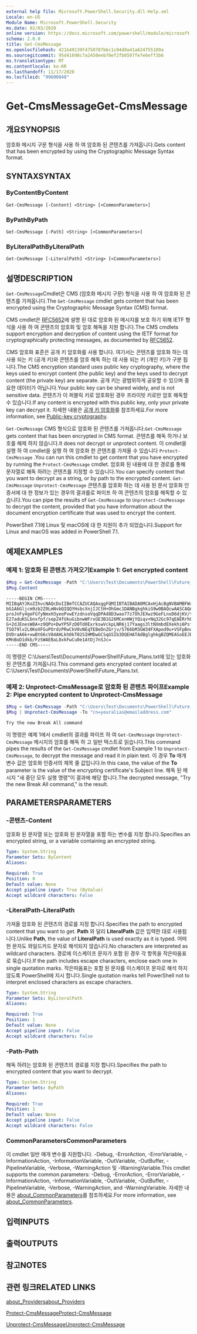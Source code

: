 ```yaml
---
external help file: Microsoft.PowerShell.Security.dll-Help.xml
Locale: en-US
Module Name: Microsoft.PowerShell.Security
ms.date: 02/03/2020
online version: https://docs.microsoft.com/powershell/module/microsoft.powershell.security/get-cmsmessage?view=powershell-7.2&WT.mc_id=ps-gethelp
schema: 2.0.0
title: Get-CmsMessage
ms.openlocfilehash: 421b49139f4750787b6c1c04d8a41a624755109a
ms.sourcegitcommit: 95d41698c7a2450eeb70ef2fb6507fe7e6eff3b6
ms.translationtype: MT
ms.contentlocale: ko-KR
ms.lasthandoff: 11/17/2020
ms.locfileid: "99600848"
---
```

# <span data-ttu-id="6524d-102">Get-CmsMessage</span><span class="sxs-lookup"><span data-stu-id="6524d-102">Get-CmsMessage</span></span>

## <span data-ttu-id="6524d-103">개요</span><span class="sxs-lookup"><span data-stu-id="6524d-103">SYNOPSIS</span></span>
<span data-ttu-id="6524d-104">암호화 메시지 구문 형식을 사용 하 여 암호화 된 콘텐츠를 가져옵니다.</span><span class="sxs-lookup"><span data-stu-id="6524d-104">Gets content that has been encrypted by using the Cryptographic Message Syntax format.</span></span>

## <span data-ttu-id="6524d-105">SYNTAX</span><span class="sxs-lookup"><span data-stu-id="6524d-105">SYNTAX</span></span>

### <span data-ttu-id="6524d-106">ByContent</span><span class="sxs-lookup"><span data-stu-id="6524d-106">ByContent</span></span>

```
Get-CmsMessage [-Content] <String> [<CommonParameters>]
```

### <span data-ttu-id="6524d-107">ByPath</span><span class="sxs-lookup"><span data-stu-id="6524d-107">ByPath</span></span>

```
Get-CmsMessage [-Path] <String> [<CommonParameters>]
```

### <span data-ttu-id="6524d-108">ByLiteralPath</span><span class="sxs-lookup"><span data-stu-id="6524d-108">ByLiteralPath</span></span>

```
Get-CmsMessage [-LiteralPath] <String> [<CommonParameters>]
```

## <span data-ttu-id="6524d-109">설명</span><span class="sxs-lookup"><span data-stu-id="6524d-109">DESCRIPTION</span></span>

<span data-ttu-id="6524d-110">`Get-CmsMessage`Cmdlet은 CMS (암호화 메시지 구문) 형식을 사용 하 여 암호화 된 콘텐츠를 가져옵니다.</span><span class="sxs-lookup"><span data-stu-id="6524d-110">The `Get-CmsMessage` cmdlet gets content that has been encrypted using the Cryptographic Message Syntax (CMS) format.</span></span>

<span data-ttu-id="6524d-111">CMS cmdlet은 [RFC5652](https://tools.ietf.org/html/rfc5652)에 설명 된 대로 암호화 된 메시지를 보호 하기 위해 IETF 형식을 사용 하 여 콘텐츠의 암호화 및 암호 해독을 지원 합니다.</span><span class="sxs-lookup"><span data-stu-id="6524d-111">The CMS cmdlets support encryption and decryption of content using the IETF format for cryptographically protecting messages, as documented by [RFC5652](https://tools.ietf.org/html/rfc5652).</span></span>

<span data-ttu-id="6524d-112">CMS 암호화 표준은 공개 키 암호화를 사용 합니다. 여기서는 콘텐츠를 암호화 하는 데 사용 되는 키 (공개 키)와 콘텐츠를 암호 해독 하는 데 사용 되는 키 (개인 키)가 구분 됩니다.</span><span class="sxs-lookup"><span data-stu-id="6524d-112">The CMS encryption standard uses public key cryptography, where the keys used to encrypt content (the public key) and the keys used to decrypt content (the private key) are separate.</span></span> <span data-ttu-id="6524d-113">공개 키는 광범위하게 공유할 수 있으며 중요한 데이터가 아닙니다.</span><span class="sxs-lookup"><span data-stu-id="6524d-113">Your public key can be shared widely, and is not sensitive data.</span></span> <span data-ttu-id="6524d-114">콘텐츠가 이 퍼블릭 키로 암호화된 경우 프라이빗 키로만 암호 해독할 수 있습니다.</span><span class="sxs-lookup"><span data-stu-id="6524d-114">If any content is encrypted with this public key, only your private key can decrypt it.</span></span> <span data-ttu-id="6524d-115">자세한 내용은 [공개 키 암호화](https://en.wikipedia.org/wiki/Public-key_cryptography)를 참조하세요.</span><span class="sxs-lookup"><span data-stu-id="6524d-115">For more information, see [Public-key cryptography](https://en.wikipedia.org/wiki/Public-key_cryptography).</span></span>

<span data-ttu-id="6524d-116">`Get-CmsMessage` CMS 형식으로 암호화 된 콘텐츠를 가져옵니다.</span><span class="sxs-lookup"><span data-stu-id="6524d-116">`Get-CmsMessage` gets content that has been encrypted in CMS format.</span></span> <span data-ttu-id="6524d-117">콘텐츠를 해독 하거나 보호를 해제 하지 않습니다.</span><span class="sxs-lookup"><span data-stu-id="6524d-117">It does not decrypt or unprotect content.</span></span> <span data-ttu-id="6524d-118">이 cmdlet을 실행 하 여 cmdlet을 실행 하 여 암호화 한 콘텐츠를 가져올 수 있습니다 `Protect-CmsMessage` .</span><span class="sxs-lookup"><span data-stu-id="6524d-118">You can run this cmdlet to get content that you have encrypted by running the `Protect-CmsMessage` cmdlet.</span></span> <span data-ttu-id="6524d-119">암호화 된 내용에 대 한 경로를 통해 문자열로 해독 하려는 콘텐츠를 지정할 수 있습니다.</span><span class="sxs-lookup"><span data-stu-id="6524d-119">You can specify content that you want to decrypt as a string, or by path to the encrypted content.</span></span> <span data-ttu-id="6524d-120">`Get-CmsMessage` `Unprotect-CmsMessage` 콘텐츠를 암호화 하는 데 사용 된 문서 암호화 인증서에 대 한 정보가 있는 경우의 결과를로 파이프 하 여 콘텐츠의 암호를 해독할 수 있습니다.</span><span class="sxs-lookup"><span data-stu-id="6524d-120">You can pipe the results of `Get-CmsMessage` to `Unprotect-CmsMessage` to decrypt the content, provided that you have information about the document encryption certificate that was used to encrypt the content.</span></span>

<span data-ttu-id="6524d-121">PowerShell 7.1에 Linux 및 macOS에 대 한 지원이 추가 되었습니다.</span><span class="sxs-lookup"><span data-stu-id="6524d-121">Support for Linux and macOS was added in PowerShell 7.1.</span></span>

## <span data-ttu-id="6524d-122">예제</span><span class="sxs-lookup"><span data-stu-id="6524d-122">EXAMPLES</span></span>

### <span data-ttu-id="6524d-123">예제 1: 암호화 된 콘텐츠 가져오기</span><span class="sxs-lookup"><span data-stu-id="6524d-123">Example 1: Get encrypted content</span></span>

```powershell
$Msg = Get-CmsMessage -Path "C:\Users\Test\Documents\PowerShell\Future_Plans.txt"
$Msg.Content
```

```Output
-----BEGIN CMS-----
MIIBqAYJKoZIhvcNAQcDoIIBmTCCAZUCAQAxggFQMIIBTAIBADA0MCAxHjAcBgNVBAMBFWxlZWhv
bG1AbGljcm9zb2Z0LmNvbQIQQYHsbcXnjIJCtH+OhGmc1DANBgkqhkiG9w0BAQcwAASCAQAnkFHM
proJnFy4geFGfyNmxH3yeoPvwEYzdnsoVqqDPAd8D3wao77z7OhJEXwz9GeFLnxD6djKV/tF4PxR
E27aduKSLbnxfpf/sepZ4fUkuGibnwWFrxGE3B1G26MCenHWjYQiqv+Nq32Gc97qEAERrhLv6S4R
G+2dJEnesW8A+z9QPo+DwYP5FzD0Td0ExrkswVckpLNR6j17Yaags3ltNXmbdEXekhi6Psf2MLMP
TSO79lv2L0KeXFGuPOrdzPRwCkV0vNEqTEBeDnZGrjv/5766bM3GW34FXApod9u+VSFpBnqVOCBA
DVDraA6k+xwBt66cV84AHLkh0kT02SIHMDwGCSqGSIb3DQEHATAdBglghkgBZQMEASoEEJbJaiRl
KMnBoD1dkb/FzSWAEBaL8xkFwCu0e1AtDj7nSJc=
-----END CMS-----
```

<span data-ttu-id="6524d-124">이 명령은 C:\Users\Test\Documents\PowerShell\Future_Plans.txt에 있는 암호화 된 콘텐츠를 가져옵니다.</span><span class="sxs-lookup"><span data-stu-id="6524d-124">This command gets encrypted content located at C:\Users\Test\Documents\PowerShell\Future_Plans.txt.</span></span>

### <span data-ttu-id="6524d-125">예제 2: Unprotect-CmsMessage로 암호화 된 콘텐츠 파이프</span><span class="sxs-lookup"><span data-stu-id="6524d-125">Example 2: Pipe encrypted content to Unprotect-CmsMessage</span></span>

```powershell
$Msg = Get-CmsMessage -Path "C:\Users\Test\Documents\PowerShell\Future_Plans.txt"
$Msg | Unprotect-CmsMessage -To "cn=youralias@emailaddress.com"
```

```Output
Try the new Break All command
```

<span data-ttu-id="6524d-126">이 명령은 예제 1에서 cmdlet의 결과를 파이프 하 여 `Get-CmsMessage` `Unprotect-CmsMessage` 메시지의 암호를 해독 하 고 일반 텍스트로 읽습니다.</span><span class="sxs-lookup"><span data-stu-id="6524d-126">This command pipes the results of the `Get-CmsMessage` cmdlet from Example 1 to `Unprotect-CmsMessage`, to decrypt the message and read it in plain text.</span></span> <span data-ttu-id="6524d-127">이 경우 **To** 매개 변수 값은 암호화 인증서의 제목 줄 값입니다.</span><span class="sxs-lookup"><span data-stu-id="6524d-127">In this case, the value of the **To** parameter is the value of the encrypting certificate's Subject line.</span></span> <span data-ttu-id="6524d-128">해독 된 메시지 "새 중단 모두 실행 명령"이 결과에 해당 합니다.</span><span class="sxs-lookup"><span data-stu-id="6524d-128">The decrypted message, "Try the new Break All command," is the result.</span></span>

## <span data-ttu-id="6524d-129">PARAMETERS</span><span class="sxs-lookup"><span data-stu-id="6524d-129">PARAMETERS</span></span>

### <span data-ttu-id="6524d-130">-콘텐츠</span><span class="sxs-lookup"><span data-stu-id="6524d-130">-Content</span></span>

<span data-ttu-id="6524d-131">암호화 된 문자열 또는 암호화 된 문자열을 포함 하는 변수를 지정 합니다.</span><span class="sxs-lookup"><span data-stu-id="6524d-131">Specifies an encrypted string, or a variable containing an encrypted string.</span></span>

```yaml
Type: System.String
Parameter Sets: ByContent
Aliases:

Required: True
Position: 0
Default value: None
Accept pipeline input: True (ByValue)
Accept wildcard characters: False
```

### <span data-ttu-id="6524d-132">-LiteralPath</span><span class="sxs-lookup"><span data-stu-id="6524d-132">-LiteralPath</span></span>

<span data-ttu-id="6524d-133">가져올 암호화 된 콘텐츠의 경로를 지정 합니다.</span><span class="sxs-lookup"><span data-stu-id="6524d-133">Specifies the path to encrypted content that you want to get.</span></span> <span data-ttu-id="6524d-134">**Path** 와 달리 **LiteralPath** 값은 입력한 대로 사용됩니다.</span><span class="sxs-lookup"><span data-stu-id="6524d-134">Unlike **Path**, the value of **LiteralPath** is used exactly as it is typed.</span></span> <span data-ttu-id="6524d-135">어떠한 문자도 와일드카드 문자로 해석되지 않습니다.</span><span class="sxs-lookup"><span data-stu-id="6524d-135">No characters are interpreted as wildcard characters.</span></span> <span data-ttu-id="6524d-136">경로에 이스케이프 문자가 포함 된 경우 각 항목을 작은따옴표로 묶습니다.</span><span class="sxs-lookup"><span data-stu-id="6524d-136">If the path includes escape characters, enclose each one in single quotation marks.</span></span>
<span data-ttu-id="6524d-137">작은따옴표는 포함 된 문자를 이스케이프 문자로 해석 하지 않도록 PowerShell에 지시 합니다.</span><span class="sxs-lookup"><span data-stu-id="6524d-137">Single quotation marks tell PowerShell not to interpret enclosed characters as escape characters.</span></span>

```yaml
Type: System.String
Parameter Sets: ByLiteralPath
Aliases:

Required: True
Position: 1
Default value: None
Accept pipeline input: False
Accept wildcard characters: False
```

### <span data-ttu-id="6524d-138">-Path</span><span class="sxs-lookup"><span data-stu-id="6524d-138">-Path</span></span>

<span data-ttu-id="6524d-139">해독 하려는 암호화 된 콘텐츠의 경로를 지정 합니다.</span><span class="sxs-lookup"><span data-stu-id="6524d-139">Specifies the path to encrypted content that you want to decrypt.</span></span>

```yaml
Type: System.String
Parameter Sets: ByPath
Aliases:

Required: True
Position: 1
Default value: None
Accept pipeline input: False
Accept wildcard characters: False
```

### <span data-ttu-id="6524d-140">CommonParameters</span><span class="sxs-lookup"><span data-stu-id="6524d-140">CommonParameters</span></span>

<span data-ttu-id="6524d-141">이 cmdlet 일반 매개 변수를 지원합니다. -Debug, -ErrorAction, -ErrorVariable, -InformationAction, -InformationVariable, -OutVariable, -OutBuffer, -PipelineVariable, -Verbose, -WarningAction 및 -WarningVariable.</span><span class="sxs-lookup"><span data-stu-id="6524d-141">This cmdlet supports the common parameters: -Debug, -ErrorAction, -ErrorVariable, -InformationAction, -InformationVariable, -OutVariable, -OutBuffer, -PipelineVariable, -Verbose, -WarningAction, and -WarningVariable.</span></span> <span data-ttu-id="6524d-142">자세한 내용은 [about_CommonParameters](https://go.microsoft.com/fwlink/?LinkID=113216)를 참조하세요.</span><span class="sxs-lookup"><span data-stu-id="6524d-142">For more information, see [about_CommonParameters](https://go.microsoft.com/fwlink/?LinkID=113216).</span></span>

## <span data-ttu-id="6524d-143">입력</span><span class="sxs-lookup"><span data-stu-id="6524d-143">INPUTS</span></span>

## <span data-ttu-id="6524d-144">출력</span><span class="sxs-lookup"><span data-stu-id="6524d-144">OUTPUTS</span></span>

## <span data-ttu-id="6524d-145">참고</span><span class="sxs-lookup"><span data-stu-id="6524d-145">NOTES</span></span>

## <span data-ttu-id="6524d-146">관련 링크</span><span class="sxs-lookup"><span data-stu-id="6524d-146">RELATED LINKS</span></span>

[<span data-ttu-id="6524d-147">about_Providers</span><span class="sxs-lookup"><span data-stu-id="6524d-147">about_Providers</span></span>](../Microsoft.PowerShell.Core/About/about_Providers.md)

[<span data-ttu-id="6524d-148">Protect-CmsMessage</span><span class="sxs-lookup"><span data-stu-id="6524d-148">Protect-CmsMessage</span></span>](Protect-CmsMessage.md)

[<span data-ttu-id="6524d-149">Unprotect-CmsMessage</span><span class="sxs-lookup"><span data-stu-id="6524d-149">Unprotect-CmsMessage</span></span>](Unprotect-CmsMessage.md)

